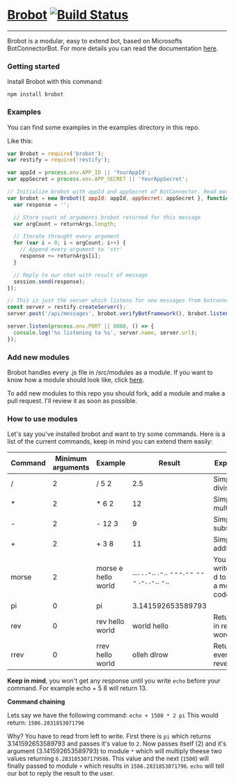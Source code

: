 

# [Brobot](https://knock-in.github.io/brobot)	[![Build Status](https://travis-ci.org/knock-in/brobot.svg?branch=development)](https://travis-ci.org/knock-in/brobot)

----------

Brobot is a modular, easy to extend bot, based on Microsofts BotConnectorBot. For more details you can read the documentation [here](http://knock-in.github.io/brobot).

### Getting started

Install Brobot with this command:

`npm install brobot`

### Examples

You can find some examples in the examples directory in this repo.

Like this:

```javascript
var Brobot = require('brobot');
var restify = require('restify');

var appId = process.env.APP_ID || 'YourAppId';
var appSecret = process.env.APP_SECRET || 'YourAppSecret';

// Initialize brobot with appId and appSecret of BotConnector. Read more: http://docs.botframework.com/connector/getstarted/#navtitle
var brobot = new Brobot({ appId: appId, appSecret: appSecret }, function(session, returnArgs) {
  var response = '';

  // Store count of arguments brobot returned for this message
  var argCount = returnArgs.length;

  // Iterate throught every argument
  for (var i = 0; i < argCount; i++) {
    // Append every argument to 'str'
    response += returnArgs[i];
  }

  // Reply to our chat with result of message
  session.send(response);
});

// This is just the server which listens for new messages from botconnector
const server = restify.createServer();
server.post('/api/messages', brobot.verifyBotFramework(), brobot.listen());

server.listen(process.env.PORT || 8080, () => {
  console.log('%s listening to %s', server.name, server.url);
});
```

### Add new modules

Brobot handles every .js file in /src/modules as a module. If you want to know how a module should look like, click [here](http://knock-in.github.io/brobot/docco/exampleModule.html).

To add new modules to this repo you should fork, add a module and make a pull request. I'll review it as soon as possible.

### How to use modules

Let's say you've installed brobot and want to try some commands.
Here is a list of the current commands, keep in mind you can extend them easily:

| Command | Minimum arguments | Example             | Result                                   | Explaination                                       |
|---------|-------------------|---------------------|------------------------------------------|----------------------------------------------------|
| /       | 2                 | / 5 2               | 2.5                                      | Simple division                                    |
| *       | 2                 | * 6 2               | 12                                       | Simple multiplication                              |
| -       | 2                 | - 12 3              | 9                                        | Simple substraction                                |
| +       | 2                 | + 3 8               | 11                                       | Simple addition                                    |
| morse   | 2                 | morse e hello world | .... . .-.. .-.. ---.-- --- .-. .-.. -.. | You can also write morse d to encrypt a morse code |
| pi      | 0                 | pi                  | 3.141592653589793                        |                                                    |
| rev     | 0                 | rev hello world     | world hello                              | Returns input in reversed word order               |
| rrev    | 0                 | rrev hello world    | olleh dlrow                              | Returns every word reversed                        |

**Keep in mind**, you won't get any response until you write `echo` before your command. For example echo + 5 8 will return 13.

**Command chaining**

Lets say we have the following command: `echo + 1500 * 2 pi`
This would return: `1506.2831853071796`

Why? You have to read from left to write. First there is `pi` which returns 3.141592653589793 and passes it's value to `2`.
Now passes itself (2) and it's argument (3.141592653589793) to module `*` which will multiply theese two values returning `6.283185307179586`.
This value and the next (`1500`) will finally passed to module `+` which results in `1506.2831853071796`.
`echo` will tell our bot to reply the result to the user.
